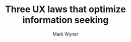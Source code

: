 ---
layout: post
title: Three UX laws that optimize information seeking
link: https://markwrites.io/three-ux-laws-that-optimize-information-seeking
author: Mark Wyner
published_date: 17/10/2024
description: The fundamental purpose of information architecture is to enable efficient information retrieval. We accomplish this with meaningful information structure and intuitive labels. And we bring them together with sensible navigation design.
language: en
categories: 
   - Liens
tags: 
   - design
   - UX
   - UI
permalink: /:categories/:year/:month/:day/:title/
---